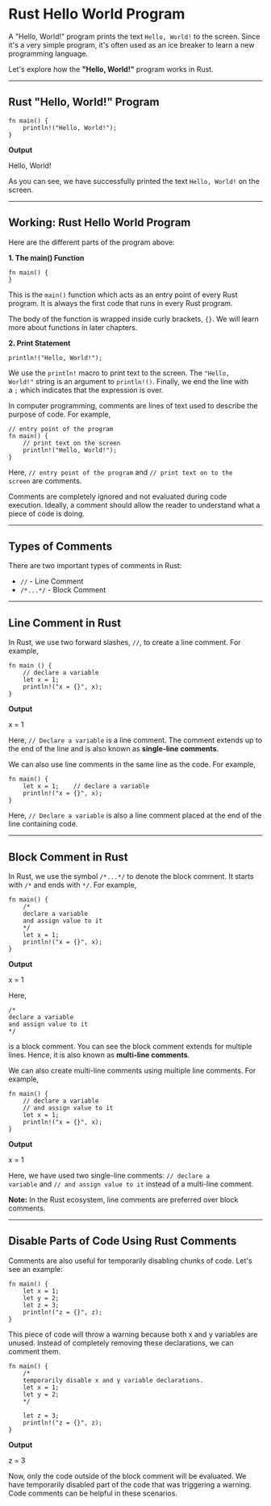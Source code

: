 # Rust Hello World Program

A "Hello, World!" program prints the text `Hello, World!` to the screen. Since it's a very simple program, it's often used as an ice breaker to learn a new programming language.

Let's explore how the **"Hello, World!"** program works in Rust.

---

## Rust "Hello, World!" Program

```
fn main() {
    println!("Hello, World!");
}
```

**Output**

Hello, World!

As you can see, we have successfully printed the text `Hello, World!` on the screen.

---

## Working: Rust Hello World Program

Here are the different parts of the program above:

**1. The main() Function**

```
fn main() {
}
```

This is the `main()` function which acts as an entry point of every Rust program. It is always the first code that runs in every Rust program.

The body of the function is wrapped inside curly brackets, `{}`. We will learn more about functions in later chapters.

**2. Print Statement**

```
println!("Hello, World!");
```

We use the `println!` macro to print text to the screen. The `"Hello, World!"` string is an argument to `println!()`. Finally, we end the line with a `;` which indicates that the expression is over.


In computer programming, comments are lines of text used to describe the purpose of code. For example,

```
// entry point of the program
fn main() {
    // print text on the screen
    println!("Hello, World!");
}
```

Here, `// entry point of the program` and `// print text on to the screen` are comments.

Comments are completely ignored and not evaluated during code execution. Ideally, a comment should allow the reader to understand what a piece of code is doing.

---

## Types of Comments

There are two important types of comments in Rust:

- `//` - Line Comment
- `/*...*/` - Block Comment

---

## Line Comment in Rust

In Rust, we use two forward slashes, `//`, to create a line comment. For example,

```
fn main () {
    // declare a variable
    let x = 1;
    println!("x = {}", x);
}
```

**Output**

x = 1

Here, `// Declare a variable` is a line comment. The comment extends up to the end of the line and is also known as **single-line comments**.

We can also use line comments in the same line as the code. For example,

```
fn main() {
    let x = 1;    // declare a variable
    println!("x = {}", x);
}
```

Here, `// Declare a variable` is also a line comment placed at the end of the line containing code.

---

## Block Comment in Rust

In Rust, we use the symbol `/*...*/` to denote the block comment. It starts with `/*` and ends with `*/`. For example,

```
fn main() {
    /*
    declare a variable
    and assign value to it
    */
    let x = 1;
    println!("x = {}", x);
}
```

**Output**

x = 1

Here,

```
/*
declare a variable
and assign value to it
*/
```

is a block comment. You can see the block comment extends for multiple lines. Hence, it is also known as **multi-line comments**.

We can also create multi-line comments using multiple line comments. For example,

```
fn main() {
    // declare a variable
    // and assign value to it
    let x = 1;
    println!("x = {}", x);
}
```

**Output**

x = 1

Here, we have used two single-line comments: `// declare a variable` and `// and assign value to it` instead of a multi-line comment.

**Note:** In the Rust ecosystem, line comments are preferred over block comments.

---

## Disable Parts of Code Using Rust Comments

Comments are also useful for temporarily disabling chunks of code. Let's see an example:

```
fn main() {
    let x = 1;
    let y = 2;
    let z = 3;
    println!("z = {}", z);
}
```

This piece of code will throw a warning because both x and y variables are unused. Instead of completely removing these declarations, we can comment them.

```
fn main() {
    /*
    temporarily disable x and y variable declarations.
    let x = 1;
    let y = 2;
    */

    let z = 3;
    println!("z = {}", z);
}
```

**Output**

z = 3

Now, only the code outside of the block comment will be evaluated. We have temporarily disabled part of the code that was triggering a warning. Code comments can be helpful in these scenarios.